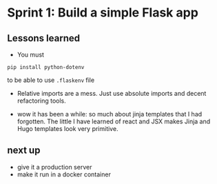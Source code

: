 # Sprint 1: Build a simple Flask app

## Lessons learned

* You must 
```
pip install python-dotenv
``` 
to be able to use `.flaskenv` file

* Relative imports are a mess. Just use absolute imports and decent refactoring tools.

* wow it has been a while: so much about jinja templates that I had forgotten. The little I have learned of react and JSX makes Jinja and Hugo templates look very primitive.

## next up

* give it a production server
* make it run in a docker container